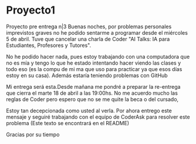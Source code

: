 # Proyecto1
Proyecto pre entrega n|3
Buenas noches, por problemas personales imprevistos graves no he podido sentarme a programar desde el miércoles 5 de abril. 
Tuve que cancelar una charla de Coder "AI Talks: IA para Estudiantes, Profesores y Tutores".

No he podido hacer nada, pues estoy trabajando con una computadora que no es mía y tengo lo que he estado intentando hacer viendo  las clases y todo eso (es la compu de mi ma que uso para practicar ya que esos días estoy en su casa). 
Además estaría teniendo problemas con GitHub

Mi entrega será esta.Desde mañana me pondré a preparar la re-entrega que cierra el marte 18 de abril a las 19:00hs. 
No me acuerdo mucho las reglas de Coder pero espero que no se me quite la beca o del cursado,

Estoy tan decepcionada como usted al verla. Por ahora entrego este mensaje y seguiré trabajando con el equipo de CoderAsk para resolver este problema 
(Este texto se encontrará en el README)

Gracias por su tiempo

